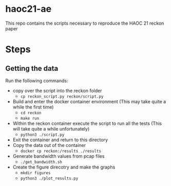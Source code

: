 # haoc21-ae

This repo contains the scripts necessary to reproduce the HAOC 21 reckon paper

# Steps

## Getting the data
Run the following commands:
- copy over the script into the reckon folder
  - `cp reckon_script.py reckon/script.py`
- Build and enter the docker container environment (This may take quite a while the first time)
  - `cd reckon`
  - `make run`
- Within the reckon container execute the script to run all the tests (This will take quite a while unfortunately)
  - `python3 ./script.py`
- Exit the container and return to this directory
- Copy the data out of the container
  - `docker cp reckon:/results ./results`
- Generate bandwidth values from pcap files
  - `./get_bandwidth.sh`
- Create the figure direcotry and make the graphs
  - `mkdir figures`
  - `python3 ./plot_results.py`

